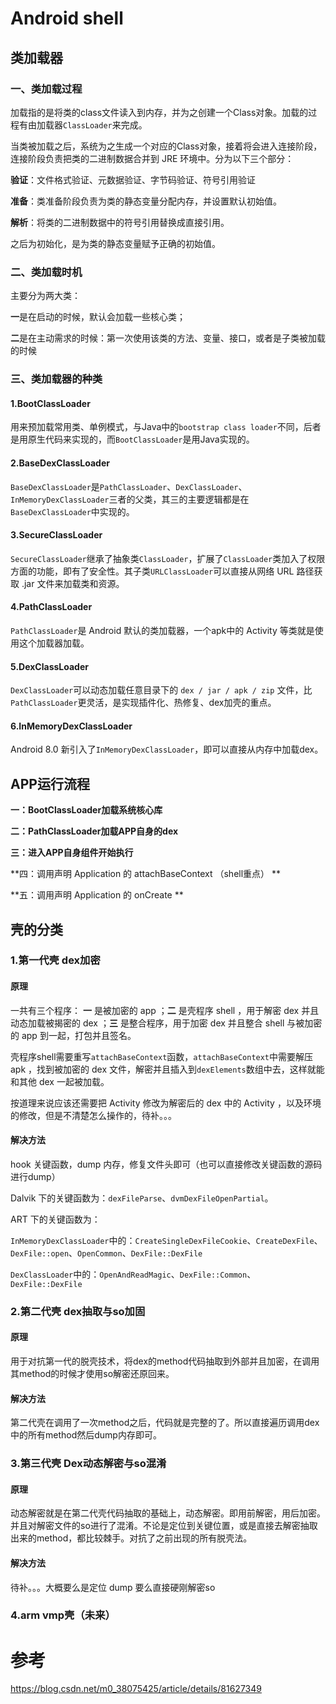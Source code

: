 # Android shell

## 类加载器

### 一、类加载过程

加载指的是将类的class文件读入到内存，并为之创建一个Class对象。加载的过程有由加载器`ClassLoader`来完成。

当类被加载之后，系统为之生成一个对应的Class对象，接着将会进入连接阶段，连接阶段负责把类的二进制数据合并到 JRE 环境中。分为以下三个部分：

**验证**：文件格式验证、元数据验证、字节码验证、符号引用验证

**准备**：类准备阶段负责为类的静态变量分配内存，并设置默认初始值。

**解析**：将类的二进制数据中的符号引用替换成直接引用。

之后为初始化，是为类的静态变量赋予正确的初始值。

### 二、类加载时机

主要分为两大类：

**一**是在启动的时候，默认会加载一些核心类；

**二**是在主动需求的时候：第一次使用该类的方法、变量、接口，或者是子类被加载的时候

### 三、类加载器的种类

#### 1.BootClassLoader

用来预加载常用类、单例模式，与Java中的`bootstrap class loader`不同，后者是用原生代码来实现的，而`BootClassLoader`是用Java实现的。

#### 2.BaseDexClassLoader

`BaseDexClassLoader`是`PathClassLoader`、`DexClassLoader`、`InMemoryDexClassLoader`三者的父类，其三的主要逻辑都是在`BaseDexClassLoader`中实现的。

#### 3.SecureClassLoader

`SecureClassLoader`继承了抽象类`ClassLoader`，扩展了`ClassLoader`类加入了权限方面的功能，即有了安全性。其子类`URLClassLoader`可以直接从网络 URL 路径获取 .jar 文件来加载类和资源。

#### 4.PathClassLoader

`PathClassLoader`是 Android 默认的类加载器，一个apk中的 Activity 等类就是使用这个加载器加载。

#### 5.DexClassLoader

`DexClassLoader`可以动态加载任意目录下的 `dex / jar / apk / zip` 文件，比`PathClassLoader`更灵活，是实现插件化、热修复、dex加壳的重点。

#### 6.InMemoryDexClassLoader

Android 8.0 新引入了`InMemoryDexClassLoader`，即可以直接从内存中加载dex。

## APP运行流程

**一：BootClassLoader加载系统核心库**

**二：PathClassLoader加载APP自身的dex**

**三：进入APP自身组件开始执行**

**四：调用声明 Application 的 attachBaseContext        （shell重点） **

**五：调用声明 Application 的 onCreate **

## 壳的分类

### 1.第一代壳   dex加密

#### 原理

一共有三个程序： **一** 是被加密的 app ；**二** 是壳程序 shell ，用于解密 dex 并且动态加载被揭密的 dex ；**三** 是整合程序，用于加密 dex 并且整合 shell 与被加密的 app 到一起，打包并且签名。

壳程序shell需要重写`attachBaseContext`函数，`attachBaseContext`中需要解压 apk ，找到被加密的 dex 文件，解密并且插入到`dexElements`数组中去，这样就能和其他 dex 一起被加载。

按道理来说应该还需要把 Activity 修改为解密后的 dex 中的 Activity ，以及环境的修改，但是不清楚怎么操作的，待补。。。

#### 解决方法 

hook 关键函数，dump 内存，修复文件头即可（也可以直接修改关键函数的源码进行dump）

Dalvik 下的关键函数为：`dexFileParse`、`dvmDexFileOpenPartial`。

ART 下的关键函数为：

​		`InMemoryDexClassLoader`中的：`CreateSingleDexFileCookie`、`CreateDexFile`、`DexFile::open`、`OpenCommon`、`DexFile::DexFile`

​		`DexClassLoader`中的：`OpenAndReadMagic`、`DexFile::Common`、`DexFile::DexFile`

### 2.第二代壳   dex抽取与so加固

#### 原理

用于对抗第一代的脱壳技术，将dex的method代码抽取到外部并且加密，在调用其method的时候才使用so解密还原回来。

#### 解决方法

第二代壳在调用了一次method之后，代码就是完整的了。所以直接遍历调用dex中的所有method然后dump内存即可。

### 3.第三代壳   Dex动态解密与so混淆

#### 原理

动态解密就是在第二代壳代码抽取的基础上，动态解密。即用前解密，用后加密。并且对解密文件的so进行了混淆。不论是定位到关键位置，或是直接去解密抽取出来的method，都比较棘手。对抗了之前出现的所有脱壳法。

#### 解决方法

待补。。。大概要么是定位 dump  要么直接硬刚解密so

### 4.arm vmp壳（未来）



# 参考

https://blog.csdn.net/m0_38075425/article/details/81627349
